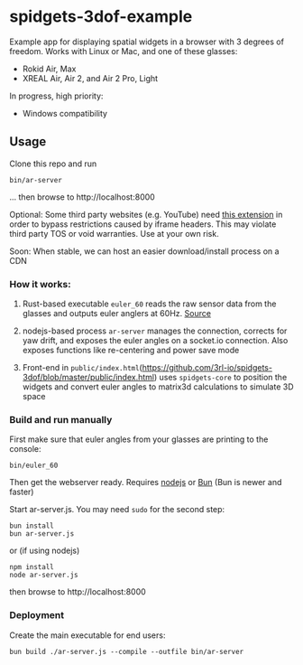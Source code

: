 # spidgets-3dof-example

Example app for displaying spatial widgets in a browser with 3 degrees of freedom. Works with Linux or Mac, and one of these glasses:

* Rokid Air, Max
* XREAL Air, Air 2, and Air 2 Pro, Light

In progress, high priority:

- Windows compatibility

## Usage

Clone this repo and run

```bin/ar-server```

... then browse to http://localhost:8000

Optional: Some third party websites (e.g. YouTube) need [this extension](https://chromewebstore.google.com/detail/ignore-x-frame-headers/gleekbfjekiniecknbkamfmkohkpodhe) in order to bypass restrictions caused by iframe headers. This may violate third party TOS or void warranties. Use at your own risk.

Soon: When stable, we can host an easier download/install process on a CDN

### How it works:

1. Rust-based executable `euler_60` reads the raw sensor data from the glasses and outputs euler anglers at 60Hz. [Source](https://github.com/3rl-io/headset-utils)

2. nodejs-based process `ar-server` manages the connection, corrects for yaw drift, and exposes the euler angles on a socket.io connection. Also exposes functions like re-centering and power save mode
3. Front-end in `public/index.html`(https://github.com/3rl-io/spidgets-3dof/blob/master/public/index.html) uses `spidgets-core` to position the widgets and convert euler angles to matrix3d calculations to simulate 3D space

### Build and run manually

First make sure that euler angles from your glasses are printing to the console:

```
bin/euler_60
```

Then get the webserver ready. Requires [nodejs](https://nodejs.org/en/download/package-manager) or [Bun](https://bun.sh/docs/installation) (Bun is newer and faster)

Start ar-server.js. You may need `sudo` for the second step:

```
bun install
bun ar-server.js
```

or (if using nodejs)

```
npm install
node ar-server.js
```

then browse to http://localhost:8000

### Deployment
Create the main executable for end users:

```
bun build ./ar-server.js --compile --outfile bin/ar-server
```